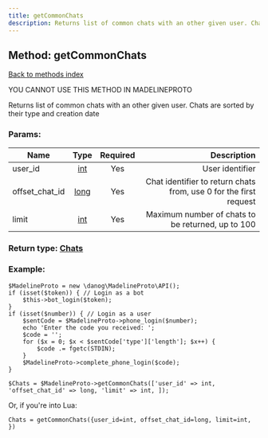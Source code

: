 ```yaml
---
title: getCommonChats
description: Returns list of common chats with an other given user. Chats are sorted by their type and creation date
---
```

## Method: getCommonChats  
[Back to methods index](index.md)


YOU CANNOT USE THIS METHOD IN MADELINEPROTO


Returns list of common chats with an other given user. Chats are sorted by their type and creation date

### Params:

| Name     |    Type       | Required | Description |
|----------|:-------------:|:--------:|------------:|
|user\_id|[int](../types/int.md) | Yes|User identifier|
|offset\_chat\_id|[long](../types/long.md) | Yes|Chat identifier to return chats from, use 0 for the first request|
|limit|[int](../types/int.md) | Yes|Maximum number of chats to be returned, up to 100|


### Return type: [Chats](../types/Chats.md)

### Example:


```
$MadelineProto = new \danog\MadelineProto\API();
if (isset($token)) { // Login as a bot
    $this->bot_login($token);
}
if (isset($number)) { // Login as a user
    $sentCode = $MadelineProto->phone_login($number);
    echo 'Enter the code you received: ';
    $code = '';
    for ($x = 0; $x < $sentCode['type']['length']; $x++) {
        $code .= fgetc(STDIN);
    }
    $MadelineProto->complete_phone_login($code);
}

$Chats = $MadelineProto->getCommonChats(['user_id' => int, 'offset_chat_id' => long, 'limit' => int, ]);
```

Or, if you're into Lua:

```
Chats = getCommonChats({user_id=int, offset_chat_id=long, limit=int, })
```

